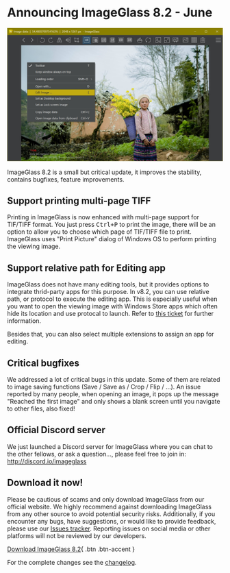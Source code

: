 # Announcing ImageGlass 8.2 - June
![ImageGlass 8.2](https://github.com/ImageGlass/config/blob/main/screenshots/v8.2/8.2_1.jpg?raw=true)

ImageGlass 8.2 is a small but critical update, it improves the stability, contains bugfixes, feature improvements.


## Support printing multi-page TIFF
Printing in ImageGlass is now enhanced with multi-page support for TIF/TIFF format. You just press <kbd>Ctrl+P</kbd> to print the image, there will be an option to allow you to choose which page of TIF/TIFF file to print. ImageGlass uses "Print Picture" dialog of Windows OS to perform printing the viewing image.


## Support relative path for Editing app
ImageGlass does not have many editing tools, but it provides options to integrate thrid-party apps for this purpose. In v8.2, you can use relative path, or protocol to execute the editing app. This is especially useful when you want to open the viewing image with Windows Store apps which often hide its location and use protocal to launch. Refer to [this ticket](https://github.com/d2phap/ImageGlass/issues/945) for further information.

Besides that, you can also select multiple extensions to assign an app for editing.


## Critical bugfixes
We addressed a lot of critical bugs in this update. Some of them are related to image saving functions (Save / Save as / Crop / Flip / ...). An issue reported by many people, when opening an image, it pops up the message "Reached the first image" and only shows a blank screen until you navigate to other files, also fixed!


## Official Discord server
We just launched a Discord server for ImageGlass where you can chat to the other fellows, or ask a question..., please feel free to join in: http://discord.io/imageglass


## Download it now!
Please be cautious of scams and only download ImageGlass from our official website. We highly recommend against downloading ImageGlass from any other source to avoid potential security risks. Additionally, if you encounter any bugs, have suggestions, or would like to provide feedback, please use our [Issues tracker](https://github.com/d2phap/ImageGlass/issues). Reporting issues on social media or other platforms will not be reviewed by our developers.


[Download ImageGlass 8.2](https://imageglass.org/download){ .btn .btn-accent }


For the complete changes see the [changelog](https://github.com/d2phap/ImageGlass/releases/tag/8.2.6.6).
